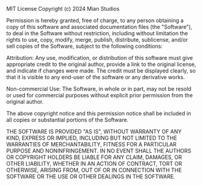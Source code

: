 MIT License
Copyright (c) 2024 Mian Studios

Permission is hereby granted, free of charge, to any person obtaining a copy of this software and associated documentation files (the "Software"), to deal in the Software without restriction, including without limitation the rights to use, copy, modify, merge, publish, distribute, sublicense, and/or sell copies of the Software, subject to the following conditions:

Attribution: Any use, modification, or distribution of this software must give appropriate credit to the original author, provide a link to the original license, and indicate if changes were made. The credit must be displayed clearly, so that it is visible to any end-user of the software or any derivative works.

Non-commercial Use: The Software, in whole or in part, may not be resold or used for commercial purposes without explicit prior permission from the original author.

The above copyright notice and this permission notice shall be included in all copies or substantial portions of the Software.

THE SOFTWARE IS PROVIDED "AS IS", WITHOUT WARRANTY OF ANY KIND, EXPRESS OR IMPLIED, INCLUDING BUT NOT LIMITED TO THE WARRANTIES OF MERCHANTABILITY, FITNESS FOR A PARTICULAR PURPOSE AND NONINFRINGEMENT. IN NO EVENT SHALL THE AUTHORS OR COPYRIGHT HOLDERS BE LIABLE FOR ANY CLAIM, DAMAGES, OR OTHER LIABILITY, WHETHER IN AN ACTION OF CONTRACT, TORT OR OTHERWISE, ARISING FROM, OUT OF OR IN CONNECTION WITH THE SOFTWARE OR THE USE OR OTHER DEALINGS IN THE SOFTWARE.